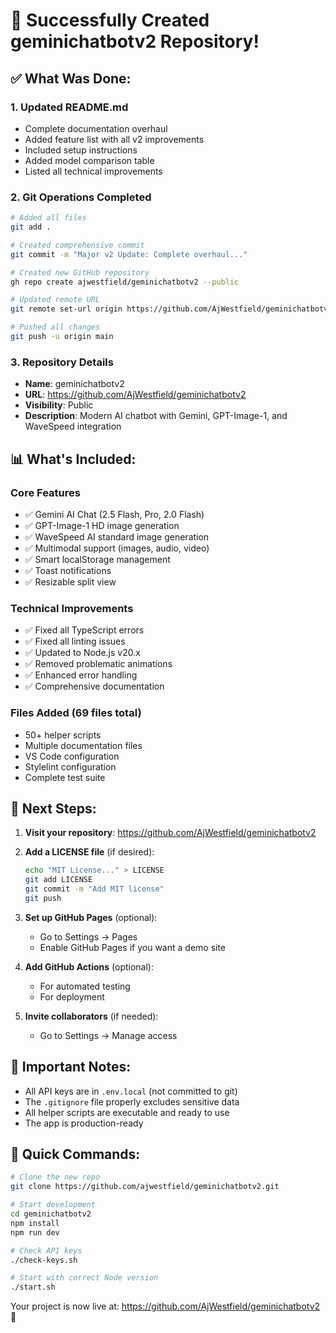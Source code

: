 # 🎉 Successfully Created geminichatbotv2 Repository!

## ✅ What Was Done:

### 1. **Updated README.md**
- Complete documentation overhaul
- Added feature list with all v2 improvements
- Included setup instructions
- Added model comparison table
- Listed all technical improvements

### 2. **Git Operations Completed**
```bash
# Added all files
git add .

# Created comprehensive commit
git commit -m "Major v2 Update: Complete overhaul..."

# Created new GitHub repository
gh repo create ajwestfield/geminichatbotv2 --public

# Updated remote URL
git remote set-url origin https://github.com/AjWestfield/geminichatbotv2.git

# Pushed all changes
git push -u origin main
```

### 3. **Repository Details**
- **Name**: geminichatbotv2
- **URL**: https://github.com/AjWestfield/geminichatbotv2
- **Visibility**: Public
- **Description**: Modern AI chatbot with Gemini, GPT-Image-1, and WaveSpeed integration

## 📊 What's Included:

### Core Features
- ✅ Gemini AI Chat (2.5 Flash, Pro, 2.0 Flash)
- ✅ GPT-Image-1 HD image generation
- ✅ WaveSpeed AI standard image generation
- ✅ Multimodal support (images, audio, video)
- ✅ Smart localStorage management
- ✅ Toast notifications
- ✅ Resizable split view

### Technical Improvements
- ✅ Fixed all TypeScript errors
- ✅ Fixed all linting issues
- ✅ Updated to Node.js v20.x
- ✅ Removed problematic animations
- ✅ Enhanced error handling
- ✅ Comprehensive documentation

### Files Added (69 files total)
- 50+ helper scripts
- Multiple documentation files
- VS Code configuration
- Stylelint configuration
- Complete test suite

## 🚀 Next Steps:

1. **Visit your repository**: https://github.com/AjWestfield/geminichatbotv2

2. **Add a LICENSE file** (if desired):
   ```bash
   echo "MIT License..." > LICENSE
   git add LICENSE
   git commit -m "Add MIT license"
   git push
   ```

3. **Set up GitHub Pages** (optional):
   - Go to Settings → Pages
   - Enable GitHub Pages if you want a demo site

4. **Add GitHub Actions** (optional):
   - For automated testing
   - For deployment

5. **Invite collaborators** (if needed):
   - Go to Settings → Manage access

## 📝 Important Notes:

- All API keys are in `.env.local` (not committed to git)
- The `.gitignore` file properly excludes sensitive data
- All helper scripts are executable and ready to use
- The app is production-ready

## 🎯 Quick Commands:

```bash
# Clone the new repo
git clone https://github.com/ajwestfield/geminichatbotv2.git

# Start development
cd geminichatbotv2
npm install
npm run dev

# Check API keys
./check-keys.sh

# Start with correct Node version
./start.sh
```

Your project is now live at: https://github.com/AjWestfield/geminichatbotv2 🎉
